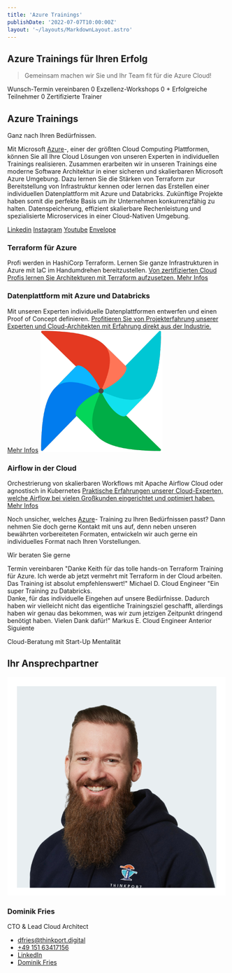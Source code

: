 ```yaml
---
title: 'Azure Trainings'
publishDate: '2022-07-07T10:00:00Z'
layout: '~/layouts/MarkdownLayout.astro'
---
```


## Azure Trainings für Ihren Erfolg

> Gemeinsam machen wir Sie und Ihr Team fit für die Azure Cloud!

Wunsch-Termin vereinbaren 0 Exzellenz-Workshops 0 + Erfolgreiche Teilnehmer 0 Zertifizierte Trainer

## Azure Trainings

Ganz nach Ihren Bedürfnissen.

Mit Microsoft [Azure](https://thinkport.digital/was-ist-azure/)\-, einer der größten Cloud Computing Plattformen, können Sie all Ihre Cloud Lösungen von unseren Experten in individuellen Trainings realisieren. Zusammen erarbeiten wir in unseren Trainings eine moderne Software Architektur in einer sicheren und skalierbaren Microsoft Azure Umgebung. Dazu lernen Sie die Stärken von Terraform zur Bereitstellung von Infrastruktur kennen oder lernen das Erstellen einer individuellen Datenplattform mit Azure und Databricks. Zukünftige Projekte haben somit die perfekte Basis um ihr Unternehmen konkurrenzfähig zu halten. Datenspeicherung, effizient skalierbare Rechenleistung und spezialisierte Microservices in einer Cloud-Nativen Umgebung.

[Linkedin](https://www.linkedin.com/company/11759873) [Instagram](https://www.instagram.com/thinkport/) [Youtube](https://www.youtube.com/channel/UCnke3WYRT6bxuMK2t4jw2qQ) [Envelope](mailto:tdrechsel@thinkport.digital)[](#linksection)

### Terraform für Azure

Profi werden in HashiCorp Terraform. Lernen Sie ganze Infrastrukturen in Azure mit IaC im Handumdrehen bereitzustellen. [Von zertifizierten Cloud Profis lernen Sie Architekturen mit Terraform aufzusetzen. Mehr Infos](https://thinkport.digital/terraform-fuer-azure-lernen/)

### Datenplattform mit Azure und Databricks

Mit unseren Experten individuelle Datenplattformen entwerfen und einen Proof of Concept definieren. [Profitieren Sie von Projekterfahrung unserer Experten und Cloud-Architekten mit Erfahrung direkt aus der Industrie. Mehr Infos](https://thinkport.digital/datenplattform-mit-azure-und-databricks/) ![](images/33643075.png)

### Airflow in der Cloud

Orchestrierung von skalierbaren Workflows mit Apache Airflow Cloud oder agnostisch in Kubernetes [Praktische Erfahrungen unserer Cloud-Experten, welche Airflow bei vielen Großkunden eingerichtet und optimiert haben. Mehr Infos](https://thinkport.digital/airflow-in-der-cloud)

Noch unsicher, welches [Azure](https://thinkport.digital/was-ist-azure/)\- Training zu Ihren Bedürfnissen passt? Dann nehmen Sie doch gerne Kontakt mit uns auf, denn neben unseren bewährten vorbereiteten Formaten, entwickeln wir auch gerne ein individuelles Format nach Ihren Vorstellungen.

Wir beraten Sie gerne

Termin vereinbaren "Danke Keith für das tolle hands-on Terraform Training für Azure. Ich werde ab jetzt vermehrt mit Terraform in der Cloud arbeiten. Das Training ist absolut empfehlenswert!" Michael D. Cloud Engineer "Ein super Training zu Databricks.  
Danke, für das individuelle Eingehen auf unsere Bedürfnisse. Dadurch haben wir vielleicht nicht das eigentliche Trainingsziel geschafft, allerdings haben wir genau das bekommen, was wir zum jetzigen Zeitpunkt dringend benötigt haben. Vielen Dank dafür!" Markus E. Cloud Engineer Anterior Siguiente

Cloud-Beratung mit Start-Up Mentalität

## Ihr Ansprechpartner

![Dominik gerahmt](images/Dominik_mH-2.png)

### Dominik Fries

CTO & Lead Cloud Architect

- [dfries@thinkport.digital](mailto:dfries@thinkport.digital)
- [+49 151 63417156](tel:+4915163417156)
- [LinkedIn](https://www.linkedin.com/in/dominik-fries-497ab7107/?originalSubdomain=de)
- [Dominik Fries](https://www.xing.com/profile/Dominik_Fries5)
